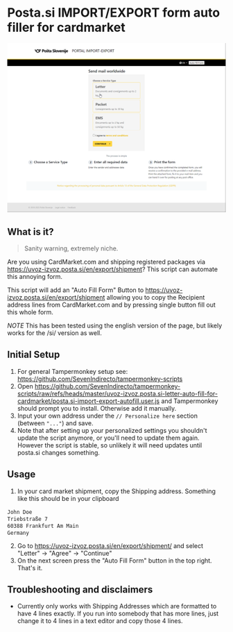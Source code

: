 # Posta.si IMPORT/EXPORT form auto filler for cardmarket

![Preview](https://raw.githubusercontent.com/SevenIndirecto/tampermonkey-scripts/refs/heads/master/uvoz-izvoz.posta.si-letter-auto-fill-for-cardmarket/preview.gif)

## What is it?

> Sanity warning, extremely niche. 

Are you using CardMarket.com and shipping registered packages via https://uvoz-izvoz.posta.si/en/export/shipment? This script can automate this annoying form.

This script will add an "Auto Fill Form" Button to https://uvoz-izvoz.posta.si/en/export/shipment allowing you to copy the Recipient address lines from CardMarket.com and by pressing single button fill out this whole form. 

*NOTE* This has been tested using the english version of the page, but likely works for the /si/ version as well.

## Initial Setup

1. For general Tampermonkey setup see: https://github.com/SevenIndirecto/tampermonkey-scripts
2. Open https://github.com/SevenIndirecto/tampermonkey-scripts/raw/refs/heads/master/uvoz-izvoz.posta.si-letter-auto-fill-for-cardmarket/posta.si-import-export-autofill.user.js and Tampermonkey should prompt you to install. Otherwise add it manually.
4. Input your own address under the `// Personalize here` section (between `"..."`) and save.
5. Note that after setting up your personalized settings you shouldn't update the script anymore, or you'll need to update them again. However the script is stable, so unlikely it will need updates until posta.si changes something.

## Usage

1. In your card market shipment, copy the Shipping address. Something like this should be in your clipboard

```
John Doe
Triebstraße 7
60388 Frankfurt Am Main
Germany
```

2. Go to https://uvoz-izvoz.posta.si/en/export/shipment/ and select "Letter" -> "Agree" -> "Continue"
3. On the next screen press the "Auto Fill Form" button in the top right. That's it.


## Troubleshooting and disclaimers

* Currently only works with Shipping Addresses which are formatted to have 4 lines exactly. If you run into somebody that has more lines, just change it to 4 lines in a text editor and copy those 4 lines.
